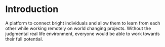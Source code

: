 
# Introduction

A platform to connect bright individuals and allow them to learn from each other while working remotely on world changing projects. Without the judgmental real life environment, everyone would be able to work towards their full potential.

